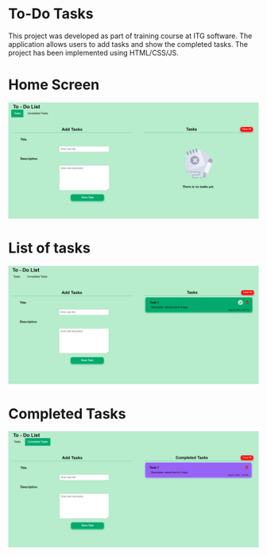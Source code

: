 # To-Do Tasks
This project was developed as part of training course at ITG software.
The application allows users to add tasks and show the completed tasks.
The project has been implemented using HTML/CSS/JS.

# Home Screen
![alt text](https://github.com/Ameermialeh/To-Do-task/blob/main/Screenshots/Home-screen.png)

# List of tasks
![alt text](https://github.com/Ameermialeh/To-Do-task/blob/main/Screenshots/New-task.png)

# Completed Tasks
![alt text](https://github.com/Ameermialeh/To-Do-task/blob/main/Screenshots/Completed-task.png)
